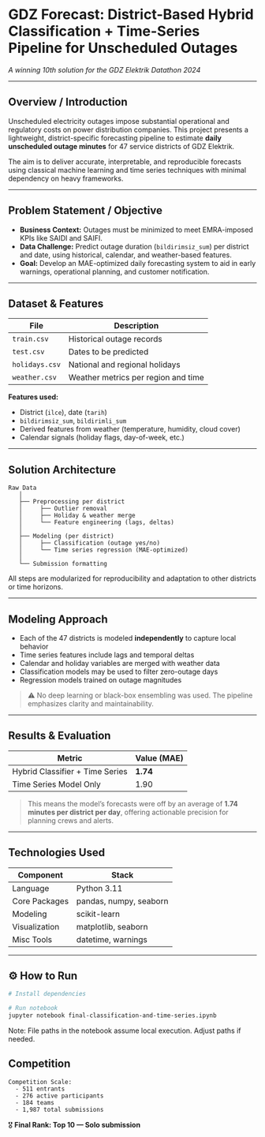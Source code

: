 ﻿# GDZ Forecast: District-Based Hybrid Classification + Time-Series Pipeline for Unscheduled Outages

*A winning 10th solution for the GDZ Elektrik Datathon 2024*

---

## Overview / Introduction

Unscheduled electricity outages impose substantial operational and regulatory costs on power distribution companies. This project presents a lightweight, district-specific forecasting pipeline to estimate **daily unscheduled outage minutes** for 47 service districts of GDZ Elektrik.

The aim is to deliver accurate, interpretable, and reproducible forecasts using classical machine learning and time series techniques with minimal dependency on heavy frameworks.

---

## Problem Statement / Objective

* **Business Context:** Outages must be minimized to meet EMRA-imposed KPIs like SAIDI and SAIFI.
* **Data Challenge:** Predict outage duration (`bildirimsiz_sum`) per district and date, using historical, calendar, and weather-based features.
* **Goal:** Develop an MAE-optimized daily forecasting system to aid in early warnings, operational planning, and customer notification.

---

## Dataset & Features

| File           | Description                         |
| -------------- | ----------------------------------- |
| `train.csv`    | Historical outage records           |
| `test.csv`     | Dates to be predicted               |
| `holidays.csv` | National and regional holidays      |
| `weather.csv`  | Weather metrics per region and time |

**Features used:**

* District (`ilce`), date (`tarih`)
* `bildirimsiz_sum`, `bildirimli_sum`
* Derived features from weather (temperature, humidity, cloud cover)
* Calendar signals (holiday flags, day-of-week, etc.)

---

## Solution Architecture

```text
Raw Data
   │
   ├── Preprocessing per district
   │     ├── Outlier removal
   │     ├── Holiday & weather merge
   │     └── Feature engineering (lags, deltas)
   │
   ├── Modeling (per district)
   │     ├── Classification (outage yes/no)
   │     └── Time series regression (MAE-optimized)
   │
   └── Submission formatting
```

All steps are modularized for reproducibility and adaptation to other districts or time horizons.

---

## Modeling Approach

* Each of the 47 districts is modeled **independently** to capture local behavior
* Time series features include lags and temporal deltas
* Calendar and holiday variables are merged with weather data
* Classification models may be used to filter zero-outage days
* Regression models trained on outage magnitudes

> ⚠️ No deep learning or black-box ensembling was used. The pipeline emphasizes clarity and maintainability.

---

## Results & Evaluation


| Metric              | Value (MAE)   |
| ------------------- | -------- |
| Hybrid Classifier + Time Series | **1.74** |
| Time Series Model Only        | 1.90     |

> This means the model’s forecasts were off by an average of **1.74 minutes per district per day**, offering actionable precision for planning crews and alerts.

---

## Technologies Used

| Component     | Stack                  |
| ------------- | ---------------------- |
| Language      | Python 3.11            |
| Core Packages | pandas, numpy, seaborn |
| Modeling      | scikit-learn           |
| Visualization | matplotlib, seaborn    |
| Misc Tools    | datetime, warnings     |

---

## ⚙️ How to Run

```bash
# Install dependencies

# Run notebook
jupyter notebook final-classification-and-time-series.ipynb
```

Note: File paths in the notebook assume local execution. Adjust paths if needed.

## Competition 

```text
Competition Scale:
  - 511 entrants
  - 276 active participants
  - 184 teams
  - 1,987 total submissions
```

🎖️ **Final Rank: Top 10 — Solo submission**
